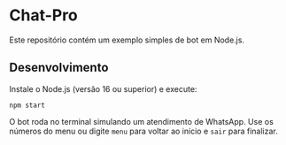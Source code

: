 # Chat-Pro

Este repositório contém um exemplo simples de bot em Node.js.

## Desenvolvimento

Instale o Node.js (versão 16 ou superior) e execute:

```
npm start
```

O bot roda no terminal simulando um atendimento de WhatsApp. Use os números do menu ou digite `menu` para voltar ao início e `sair` para finalizar.
